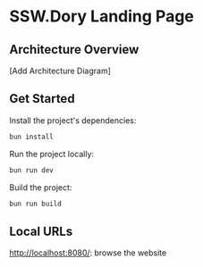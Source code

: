 # SSW.Dory Landing Page

## Architecture Overview
[Add Architecture Diagram]

## Get Started

Install the project's dependencies:

```bash
bun install
```

Run the project locally:

```bash
bun run dev
```

Build the project:
```bash
bun run build
```

## Local URLs
[http://localhost:8080/](http://localhost:8080/): browse the website
